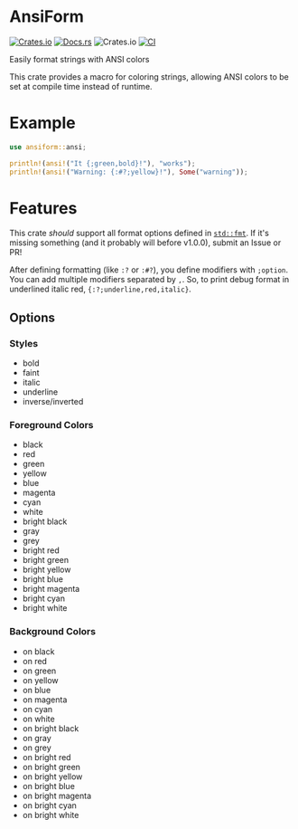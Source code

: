 # AnsiForm

[![Crates.io](https://img.shields.io/crates/v/ansiform)](https://crates.io/crates/ansiform)
[![Docs.rs](https://docs.rs/ansiform/badge.svg)](https://docs.rs/ansiform)
![Crates.io](https://img.shields.io/crates/d/ansiform)
[![CI](https://github.com/spenserblack/ansiform/actions/workflows/ci.yml/badge.svg)](https://github.com/spenserblack/ansiform/actions/workflows/ci.yml)

Easily format strings with ANSI colors

This crate provides a macro for coloring strings, allowing ANSI colors to be set at compile time
instead of runtime.

# Example

```rust
use ansiform::ansi;

println!(ansi!("It {;green,bold}!"), "works");
println!(ansi!("Warning: {:#?;yellow}!"), Some("warning"));
```

# Features

This crate *should* support all format options defined in
[`std::fmt`](https://doc.rust-lang.org/std/fmt/). If it's missing something (and it probably will
before v1.0.0), submit an Issue or PR!

After defining formatting (like `:?` or `:#?`), you define modifiers with `;option`. You can add
multiple modifiers separated by `,`. So, to print debug format in underlined italic red,
`{:?;underline,red,italic}`.

## Options

###  Styles

- bold
- faint
- italic
- underline
- inverse/inverted

### Foreground Colors

- black
- red
- green
- yellow
- blue
- magenta
- cyan
- white
- bright black
- gray
- grey
- bright red
- bright green
- bright yellow
- bright blue
- bright magenta
- bright cyan
- bright white

### Background Colors

- on black
- on red
- on green
- on yellow
- on blue
- on magenta
- on cyan
- on white
- on bright black
- on gray
- on grey
- on bright red
- on bright green
- on bright yellow
- on bright blue
- on bright magenta
- on bright cyan
- on bright white
